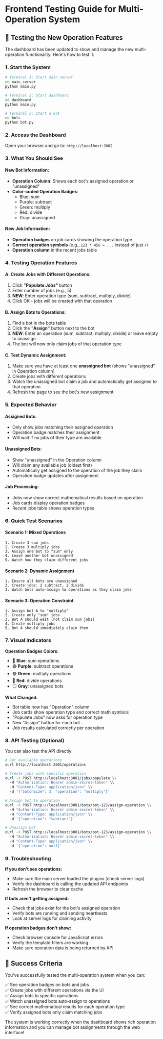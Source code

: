 # Frontend Testing Guide for Multi-Operation System

## 🎯 Testing the New Operation Features

The dashboard has been updated to show and manage the new multi-operation functionality. Here's how to test it:

### 1. **Start the System**

```bash
# Terminal 1: Start main server
cd main_server
python main.py

# Terminal 2: Start dashboard
cd dashboard
python main.py

# Terminal 3: Start a bot
cd bots
python bot.py
```

### 2. **Access the Dashboard**

Open your browser and go to: `http://localhost:3002`

### 3. **What You Should See**

#### **New Bot Information:**
- **Operation Column**: Shows each bot's assigned operation or "unassigned"
- **Color-coded Operation Badges**: 
  - Blue: sum
  - Purple: subtract  
  - Green: multiply
  - Red: divide
  - Gray: unassigned

#### **New Job Information:**
- **Operation badges** on job cards showing the operation type
- **Correct operation symbols** (e.g., `123 * 456 = ...` instead of just `+`)
- **Operation column** in the recent jobs table

### 4. **Testing Operation Features**

#### **A. Create Jobs with Different Operations:**

1. Click **"Populate Jobs"** button
2. Enter number of jobs (e.g., 5)
3. **NEW**: Enter operation type (sum, subtract, multiply, divide)
4. Click OK - jobs will be created with that operation

#### **B. Assign Bots to Operations:**

1. Find a bot in the bots table
2. Click the **"Assign"** button next to the bot
3. **NEW**: Enter an operation (sum, subtract, multiply, divide) or leave empty to unassign
4. The bot will now only claim jobs of that operation type

#### **C. Test Dynamic Assignment:**

1. Make sure you have at least one **unassigned bot** (shows "unassigned" in Operation column)
2. Create jobs with different operations
3. Watch the unassigned bot claim a job and automatically get assigned to that operation
4. Refresh the page to see the bot's new assignment

### 5. **Expected Behavior**

#### **Assigned Bots:**
- Only show jobs matching their assigned operation
- Operation badge matches their assignment
- Will wait if no jobs of their type are available

#### **Unassigned Bots:**
- Show "unassigned" in the Operation column
- Will claim any available job (oldest first)
- Automatically get assigned to the operation of the job they claim
- Operation badge updates after assignment

#### **Job Processing:**
- Jobs now show correct mathematical results based on operation
- Job cards display operation badges
- Recent jobs table shows operation types

### 6. **Quick Test Scenarios**

#### **Scenario 1: Mixed Operations**
```
1. Create 3 sum jobs
2. Create 3 multiply jobs  
3. Assign one bot to "sum" only
4. Leave another bot unassigned
5. Watch how they claim different jobs
```

#### **Scenario 2: Dynamic Assignment**
```
1. Ensure all bots are unassigned
2. Create jobs: 2 subtract, 2 divide
3. Watch bots auto-assign to operations as they claim jobs
```

#### **Scenario 3: Operation Constraint**
```
1. Assign bot A to "multiply"
2. Create only "sum" jobs
3. Bot A should wait (not claim sum jobs)
4. Create multiply jobs
5. Bot A should immediately claim them
```

### 7. **Visual Indicators**

**Operation Badges Colors:**
- 🔵 **Blue**: sum operations
- 🟣 **Purple**: subtract operations  
- 🟢 **Green**: multiply operations
- 🔴 **Red**: divide operations
- ⚪ **Gray**: unassigned bots

**What Changed:**
- Bot table now has "Operation" column
- Job cards show operation type and correct math symbols
- "Populate Jobs" now asks for operation type
- New "Assign" button for each bot
- Job results calculated correctly per operation

### 8. **API Testing (Optional)**

You can also test the API directly:

```bash
# Get available operations
curl http://localhost:3001/operations

# Create jobs with specific operation
curl -X POST http://localhost:3001/jobs/populate \\
  -H "Authorization: Bearer admin-secret-token" \\
  -H "Content-Type: application/json" \\
  -d '{"batchSize": 3, "operation": "multiply"}'

# Assign bot to operation
curl -X POST http://localhost:3001/bots/bot-123/assign-operation \\
  -H "Authorization: Bearer admin-secret-token" \\
  -H "Content-Type: application/json" \\
  -d '{"operation": "subtract"}'

# Unassign bot
curl -X POST http://localhost:3001/bots/bot-123/assign-operation \\
  -H "Authorization: Bearer admin-secret-token" \\
  -H "Content-Type: application/json" \\
  -d '{"operation": null}'
```

### 9. **Troubleshooting**

**If you don't see operations:**
- Make sure the main server loaded the plugins (check server logs)
- Verify the dashboard is calling the updated API endpoints
- Refresh the browser to clear cache

**If bots aren't getting assigned:**
- Check that jobs exist for the bot's assigned operation
- Verify bots are running and sending heartbeats
- Look at server logs for claiming activity

**If operation badges don't show:**
- Check browser console for JavaScript errors
- Verify the template filters are working
- Make sure operation data is being returned by API

## 🎉 Success Criteria

You've successfully tested the multi-operation system when you can:

✅ See operation badges on bots and jobs  
✅ Create jobs with different operations via the UI  
✅ Assign bots to specific operations  
✅ Watch unassigned bots auto-assign to operations  
✅ See correct mathematical results for each operation type  
✅ Verify assigned bots only claim matching jobs  

The system is working correctly when the dashboard shows rich operation information and you can manage bot assignments through the web interface!